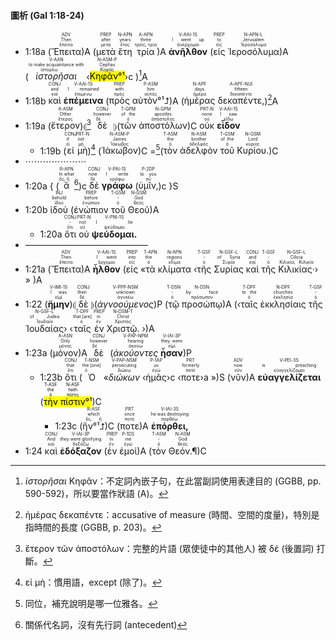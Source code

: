 #### 圖析 (Gal 1:18-24)




- <rt>1:18a</rt> (<RUBY><ruby><ruby>Ἔπειτα<rt>ἔπειτα</rt></ruby><rt>Then</rt></ruby><rt>ADV</rt></RUBY>)A (<RUBY><ruby><ruby>μετὰ<rt>μετά</rt></ruby><rt>after</rt></ruby><rt>PREP</rt></RUBY> <RUBY><ruby><ruby>ἔτη<rt>ἔτος</rt></ruby><rt>years</rt></ruby><rt>N-APN</rt></RUBY> <RUBY><ruby><ruby>τρία<rt>τρεῖς, τρία</rt></ruby><rt>three</rt></ruby><rt>A-APN</rt></RUBY>)A <RUBY><ruby><ruby><strong>ἀνῆλθον</strong><rt>ἀνέρχομαι</rt></ruby><rt>I went up</rt></ruby><rt>V-AAI-1S</rt></RUBY> (<RUBY><ruby><ruby>εἰς<rt>εἰς</rt></ruby><rt>to</rt></ruby><rt>PREP</rt></RUBY> <RUBY><ruby><ruby>Ἱεροσόλυμα<rt>Ἱεροσόλυμα</rt></ruby><rt>Jerusalem</rt></ruby><rt>N-APN-L</rt></RUBY>)A (<RUBY><ruby><ruby><em>ἱστορῆσαι</em><rt>ἱστορέω</rt></ruby><rt>to make acquaintance with</rt></ruby><rt>V-AAN</rt></RUBY> ‹<RUBY><ruby><ruby><mark>Κηφᾶν°¹</mark><rt>Κηφᾶς</rt></ruby><rt>Cephas</rt></ruby><rt>N-ASM-P</rt></RUBY>›c )[^1]A
- <rt>1:18b</rt> <RUBY><ruby><ruby>καὶ<rt>καί</rt></ruby><rt>and</rt></ruby><rt>CONJ</rt></RUBY> <RUBY><ruby><ruby><strong>ἐπέμεινα</strong><rt>ἐπιμένω</rt></ruby><rt>I remained</rt></ruby><rt>V-AAI-1S</rt></RUBY> (<RUBY><ruby><ruby>πρὸς<rt>πρός</rt></ruby><rt>with</rt></ruby><rt>PREP</rt></RUBY> <RUBY><ruby><ruby>αὐτὸν°¹⮥<rt>αὐτός</rt></ruby><rt>him</rt></ruby><rt>P-ASM</rt></RUBY>)A (<RUBY><ruby><ruby>ἡμέρας<rt>ἡμέρα</rt></ruby><rt>days</rt></ruby><rt>N-APF</rt></RUBY> <RUBY><ruby><ruby>δεκαπέντε,<rt>δεκαπέντε</rt></ruby><rt>fifteen</rt></ruby><rt>A-APF-NUI</rt></RUBY>)[^2]A
- <rt>1:19a</rt> (<RUBY><ruby><ruby>ἕτερον<rt>ἕτερος</rt></ruby><rt>Other</rt></ruby><rt>A-ASM</rt></RUBY>)⦇[^3] <RUBY><ruby><ruby>δὲ<rt>δέ</rt></ruby><rt>however</rt></ruby><rt>CONJ</rt></RUBY> ⦈(<RUBY><ruby><ruby>τῶν<rt>ὁ</rt></ruby><rt>of the</rt></ruby><rt>T-GPM</rt></RUBY> <RUBY><ruby><ruby>ἀποστόλων<rt>ἀπόστολος</rt></ruby><rt>apostles</rt></ruby><rt>N-GPM</rt></RUBY>)C <RUBY><ruby><ruby>οὐκ<rt>οὐ</rt></ruby><rt>none</rt></ruby><rt>PRT-N</rt></RUBY> <RUBY><ruby><ruby><strong>εἶδον</strong><rt>εἴδω</rt></ruby><rt>I saw</rt></ruby><rt>V-AAI-1S</rt></RUBY> 
	- <rt>1:19b</rt> (<RUBY><ruby><ruby>εἰ<rt>εἰ</rt></ruby><rt>if</rt></ruby><rt>CONJ</rt></RUBY> <RUBY><ruby><ruby>μὴ<rt>μή</rt></ruby><rt>not</rt></ruby><rt>PRT-N</rt></RUBY>)[^4] (<RUBY><ruby><ruby>Ἰάκωβον<rt>Ἰάκωβος</rt></ruby><rt>James</rt></ruby><rt>N-ASM-P</rt></RUBY>)C =[^5](<RUBY><ruby><ruby>τὸν<rt>ὁ</rt></ruby><rt>the</rt></ruby><rt>T-ASM</rt></RUBY> <RUBY><ruby><ruby>ἀδελφὸν<rt>ἀδελφός</rt></ruby><rt>brother</rt></ruby><rt>N-ASM</rt></RUBY> <RUBY><ruby><ruby>τοῦ<rt>ὁ</rt></ruby><rt>of the</rt></ruby><rt>T-GSM</rt></RUBY> <RUBY><ruby><ruby>Κυρίου.<rt>κύριος</rt></ruby><rt>Lord</rt></ruby><rt>N-GSM</rt></RUBY>)C
- ⋯⋯⋯⋯⋯⋯⋯
- <rt>1:20a</rt> { (<RUBY><ruby><ruby>ἃ<rt>ὅς, ἥ</rt></ruby><rt>In what</rt></ruby><rt>R-APN</rt></RUBY>[^6])c <RUBY><ruby><ruby>δὲ<rt>δέ</rt></ruby><rt>now</rt></ruby><rt>CONJ</rt></RUBY> <RUBY><ruby><ruby><strong>γράφω</strong><rt>γράφω</rt></ruby><rt>I write</rt></ruby><rt>V-PAI-1S</rt></RUBY> (<RUBY><ruby><ruby>ὑμῖν,<rt>σύ</rt></ruby><rt>to you</rt></ruby><rt>P-2DP</rt></RUBY>)c }S 
- <rt>1:20b</rt> <RUBY><ruby><ruby>ἰδοὺ<rt>ἰδού</rt></ruby><rt>behold</rt></ruby><rt>INJ</rt></RUBY> (<RUBY><ruby><ruby>ἐνώπιον<rt>ἐνώπιον</rt></ruby><rt>before</rt></ruby><rt>PREP</rt></RUBY> <RUBY><ruby><ruby>τοῦ<rt>ὁ</rt></ruby><rt>-</rt></ruby><rt>T-GSM</rt></RUBY> <RUBY><ruby><ruby>Θεοῦ<rt>θεός</rt></ruby><rt>God</rt></ruby><rt>N-GSM</rt></RUBY>)A
	- <rt>1:20a</rt> <RUBY><ruby><ruby>ὅτι<rt>ὅτι</rt></ruby><rt>-</rt></ruby><rt>CONJ</rt></RUBY> <RUBY><ruby><ruby>οὐ<rt>οὐ</rt></ruby><rt>not</rt></ruby><rt>PRT-N</rt></RUBY> <RUBY><ruby><ruby><strong>ψεύδομαι.</strong><rt>ψεύδομαι</rt></ruby><rt>I lie</rt></ruby><rt>V-PNI-1S</rt></RUBY> 
- ——————————————
- <rt>1:21a</rt> (<RUBY><ruby><ruby>Ἔπειτα<rt>ἔπειτα</rt></ruby><rt>Then</rt></ruby><rt>ADV</rt></RUBY>)A <RUBY><ruby><ruby><strong>ἦλθον</strong><rt>ἔρχομαι</rt></ruby><rt>I went</rt></ruby><rt>V-AAI-1S</rt></RUBY> (<RUBY><ruby><ruby>εἰς<rt>εἰς</rt></ruby><rt>into</rt></ruby><rt>PREP</rt></RUBY> «<RUBY><ruby><ruby>τὰ<rt>ὁ</rt></ruby><rt>the</rt></ruby><rt>T-APN</rt></RUBY> <RUBY><ruby><ruby>κλίματα<rt>κλίμα</rt></ruby><rt>regions</rt></ruby><rt>N-APN</rt></RUBY> ‹<RUBY><ruby><ruby>τῆς<rt>ὁ</rt></ruby><rt>-</rt></ruby><rt>T-GSF</rt></RUBY> <RUBY><ruby><ruby>Συρίας<rt>Συρία</rt></ruby><rt>of Syria</rt></ruby><rt>N-GSF-L</rt></RUBY> <RUBY><ruby><ruby>καὶ<rt>καί</rt></ruby><rt>and</rt></ruby><rt>CONJ</rt></RUBY> <RUBY><ruby><ruby>τῆς<rt>ὁ</rt></ruby><rt>-</rt></ruby><rt>T-GSF</rt></RUBY> <RUBY><ruby><ruby>Κιλικίας·<rt>Κιλικία, Κιλικία</rt></ruby><rt>Cilicia</rt></ruby><rt>N-GSF-L</rt></RUBY>› » )A
- <rt>1:22</rt> (<RUBY><ruby><ruby><strong>ἤμην</strong><rt>εἰμί</rt></ruby><rt>I was</rt></ruby><rt>V-IMI-1S</rt></RUBY>)⦇ <RUBY><ruby><ruby>δὲ<rt>δέ</rt></ruby><rt>then</rt></ruby><rt>CONJ</rt></RUBY> ⦈(<RUBY><ruby><ruby><em>ἀγνοούμενος</em><rt>ἀγνοέω</rt></ruby><rt>unknown</rt></ruby><rt>V-PPP-NSM</rt></RUBY>)P (<RUBY><ruby><ruby>τῷ<rt>ὁ</rt></ruby><rt>-</rt></ruby><rt>T-DSN</rt></RUBY> <RUBY><ruby><ruby>προσώπῳ<rt>πρόσωπον</rt></ruby><rt>by face</rt></ruby><rt>N-DSN</rt></RUBY>)A (‹<RUBY><ruby><ruby>ταῖς<rt>ὁ</rt></ruby><rt>to the</rt></ruby><rt>T-DPF</rt></RUBY> <RUBY><ruby><ruby>ἐκκλησίαις<rt>ἐκκλησία</rt></ruby><rt>churches</rt></ruby><rt>N-DPF</rt></RUBY> <RUBY><ruby><ruby>τῆς<rt>ὁ</rt></ruby><rt>-</rt></ruby><rt>T-GSF</rt></RUBY> <RUBY><ruby><ruby>Ἰουδαίας<rt>Ἰουδαία</rt></ruby><rt>of Judea</rt></ruby><rt>N-GSF-L</rt></RUBY>› ‹<RUBY><ruby><ruby>ταῖς<rt>ὁ</rt></ruby><rt>that [are]</rt></ruby><rt>T-DPF</rt></RUBY> <RUBY><ruby><ruby>ἐν<rt>ἐν</rt></ruby><rt>in</rt></ruby><rt>PREP</rt></RUBY> <RUBY><ruby><ruby>Χριστῷ.<rt>Χριστός</rt></ruby><rt>Christ</rt></ruby><rt>N-DSM-T</rt></RUBY> ›)A
- <rt>1:23a</rt> (<RUBY><ruby><ruby>μόνον<rt>μόνος</rt></ruby><rt>Only</rt></ruby><rt>A-ASN</rt></RUBY>)A <RUBY><ruby><ruby>δὲ<rt>δέ</rt></ruby><rt>however</rt></ruby><rt>CONJ</rt></RUBY> (<RUBY><ruby><ruby><em>ἀκούοντες</em><rt>ἀκούω</rt></ruby><rt>hearing</rt></ruby><rt>V-PAP-NPM</rt></RUBY> <RUBY><ruby><ruby><strong>ἦσαν</strong><rt>εἰμί</rt></ruby><rt>they were</rt></ruby><rt>V-IAI-3P</rt></RUBY>)P
	- <rt>1:23b</rt> <RUBY><ruby><ruby>ὅτι<rt>ὅτι</rt></ruby><rt>that</rt></ruby><rt>CONJ</rt></RUBY> (<RUBY><ruby><ruby>Ὁ<rt>ὁ</rt></ruby><rt>the [one]</rt></ruby><rt>T-NSM</rt></RUBY> «<RUBY><ruby><ruby><em>διώκων</em><rt>διώκω</rt></ruby><rt>persecuting</rt></ruby><rt>V-PAP-NSM</rt></RUBY> ‹<RUBY><ruby><ruby>ἡμᾶς<rt>ἐγώ</rt></ruby><rt>us</rt></ruby><rt>P-1AP</rt></RUBY>›c ‹<RUBY><ruby><ruby>ποτε<rt>ποτέ</rt></ruby><rt>formerly</rt></ruby><rt>PRT</rt></RUBY>›a »)S (<RUBY><ruby><ruby>νῦν<rt>νῦν</rt></ruby><rt>now</rt></ruby><rt>ADV</rt></RUBY>)A <RUBY><ruby><ruby><strong>εὐαγγελίζεται</strong><rt>εὐαγγελίζομαι</rt></ruby><rt>is preaching</rt></ruby><rt>V-PEI-3S</rt></RUBY> (<mark><RUBY><ruby><ruby>τὴν<rt>ὁ</rt></ruby><rt>the</rt></ruby><rt>T-ASF</rt></RUBY> <RUBY><ruby><ruby>πίστιν<rt>πίστις</rt></ruby><rt>faith</rt></ruby><rt>N-ASF</rt></RUBY>°¹</mark>)C 
		- <rt>1:23c</rt> (<RUBY><ruby><ruby>ἥν°¹⮥<rt>ὅς, ἥ</rt></ruby><rt>which</rt></ruby><rt>R-ASF</rt></RUBY>)C (<RUBY><ruby><ruby>ποτε<rt>ποτέ</rt></ruby><rt>once</rt></ruby><rt>PRT</rt></RUBY>)A <RUBY><ruby><ruby><strong>ἐπόρθει,</strong><rt>πορθέω</rt></ruby><rt>he was destroying</rt></ruby><rt>V-IAI-3S</rt></RUBY> 
- <rt>1:24</rt> <RUBY><ruby><ruby>καὶ<rt>καί</rt></ruby><rt>And</rt></ruby><rt>CONJ</rt></RUBY> <RUBY><ruby><ruby><strong>ἐδόξαζον</strong><rt>δοξάζω</rt></ruby><rt>they were glorifying</rt></ruby><rt>V-IAI-3P</rt></RUBY> (<RUBY><ruby><ruby>ἐν<rt>ἐν</rt></ruby><rt>in</rt></ruby><rt>PREP</rt></RUBY> <RUBY><ruby><ruby>ἐμοὶ<rt>ἐγώ</rt></ruby><rt>me</rt></ruby><rt>P-1DS</rt></RUBY>)A (<RUBY><ruby><ruby>τὸν<rt>ὁ</rt></ruby><rt>-</rt></ruby><rt>T-ASM</rt></RUBY> <RUBY><ruby><ruby>Θεόν.¶<rt>θεός</rt></ruby><rt>God</rt></ruby><rt>N-ASM</rt></RUBY>)C




[^1]: _ἱστορῆσαι_ Κηφᾶν：不定詞內嵌子句，在此當副詞使用表達目的 (GGBB, pp. 590-592)，所以要當作狀語 (A)。
[^2]: ἡμέρας δεκαπέντε：accusative of measure (時間、空間的度量)，特別是指時間的長度 (GGBB, p. 203)。
[^3]: ἕτερον τῶν ἀποστόλων：完整的片語 (眾使徒中的其他人) 被 δέ (後置詞) 打斷。
[^4]: εἰ μὴ：慣用語，except (除了)。
[^5]: 同位，補充說明是哪一位雅各。
[^6]: 關係代名詞，沒有先行詞 (antecedent)